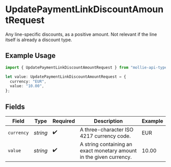 # UpdatePaymentLinkDiscountAmountRequest

Any line-specific discounts, as a positive amount. Not relevant if the line itself is already a discount type.

## Example Usage

```typescript
import { UpdatePaymentLinkDiscountAmountRequest } from "mollie-api-typescript/models/operations";

let value: UpdatePaymentLinkDiscountAmountRequest = {
  currency: "EUR",
  value: "10.00",
};
```

## Fields

| Field                                                               | Type                                                                | Required                                                            | Description                                                         | Example                                                             |
| ------------------------------------------------------------------- | ------------------------------------------------------------------- | ------------------------------------------------------------------- | ------------------------------------------------------------------- | ------------------------------------------------------------------- |
| `currency`                                                          | *string*                                                            | :heavy_check_mark:                                                  | A three-character ISO 4217 currency code.                           | EUR                                                                 |
| `value`                                                             | *string*                                                            | :heavy_check_mark:                                                  | A string containing an exact monetary amount in the given currency. | 10.00                                                               |